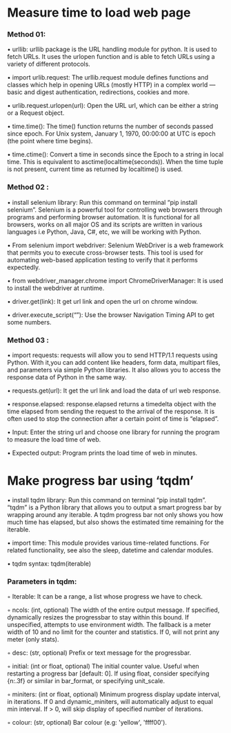 #  Measure time to load web page
### Method 01:
   • urllib: urllib package is the URL handling module for python. It is used to fetch
     URLs. It uses the urlopen function and is able to fetch URLs using a variety of
     different protocols.  
     
   • import urlib.request: The urllib.request module defines functions and classes
     which help in opening URLs (mostly HTTP) in a complex world — basic and
     digest authentication, redirections, cookies and more. 
     
   • urlib.request.urlopen(url): Open the URL url, which can be either a string or
     a Request object.
     
   • time.time(): The time() function returns the number of seconds passed since
    epoch. For Unix system, January 1, 1970, 00:00:00 at UTC is epoch (the point
    where time begins).
    
   • time.ctime(): Convert a time in seconds since the Epoch to a string in local
    time. This is equivalent to asctime(localtime(seconds)). When the time tuple is
    not present, current time as returned by localtime() is used.

### Method 02 :
   • install selenium library: Run this command on terminal “pip install selenium”. 
     Selenium is a powerful tool for controlling web browsers through programs and 
     performing browser automation. It is functional for all browsers,
     works on all major OS and its scripts are written in various languages i.e Python,
     Java, C#, etc, we will be working with Python.
     
   • From selenium import webdriver: Selenium WebDriver is a web framework that permits 
     you to execute cross-browser tests. This tool is used for automating
     web-based application testing to verify that it performs expectedly.
     
   • from webdriver_manager.chrome import ChromeDriverManager: It is used to install the 
     webdriver at runtime.
     
   • driver.get(link): It get url link and open the url on chrome window.
   
   • driver.execute_script(“”): Use the browser Navigation Timing API to get some numbers.

### Method 03 :
   • import requests: requests will allow you to send HTTP/1.1 requests using Python. With 
   it,you can add content like headers, form data, multipart files, and parameters via simple 
   Python libraries. It also allows you to access the response data of Python in the same way.
   
   • requests.get(url): It get the url link and load the data of url web response.
   
   • response.elapsed: response.elapsed returns a timedelta object with the time elapsed from 
   sending the request to the arrival of the response. It is often used to stop the connection after 
   a certain point of time is “elapsed”.
   
• Input:
    Enter the string url and choose one library for running the program to measure the load time of web. 
    
• Expected output:
    Program prints the load time of web in minutes.

#  Make progress bar using ‘tqdm’
  • install tqdm library: Run this command on terminal “pip install tqdm”. “tqdm” is a Python 
    library that allows you to output a smart progress bar by wrapping around any iterable. A 
    tqdm progress bar not only shows you how much time has elapsed, but also shows the estimated 
    time remaining for the iterable.

  • import time: This module provides various time-related functions. For related functionality, 
    see also the sleep, datetime and calendar modules.
    
  • tqdm syntax: tqdm(iterable)
### Parameters in tqdm:
  ◦ Iterable: It can be a range, a list whose progress we have to check.
  
  ◦ ncols: (int, optional)
       The width of the entire output message. If specified, dynamically resizes the progressbar to 
       stay within this bound. If unspecified, attempts to use environment width. The fallback is a 
       meter width of 10 and no limit for the counter and statistics. If 0, will not print any meter 
       (only stats).
       
  ◦ desc: (str, optional)
       Prefix or text message for the progressbar.
       
  ◦ initial: (int or float, optional)
       The initial counter value. Useful when restarting a progress bar [default: 0]. If using float, 
       consider specifying {n:.3f} or similar in bar_format, or specifying unit_scale.
       
  ◦ miniters: (int or float, optional)
       Minimum progress display update interval, in iterations. If 0 and dynamic_miniters, 
       will automatically adjust to equal min interval. If > 0, will skip display of specified number 
       of iterations.
       
  ◦ colour: (str, optional)
       Bar colour (e.g: 'yellow', 'ffff00').
